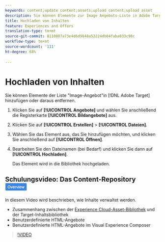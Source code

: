 ```yaml
---
keywords: content;update content;assets;upload content;upload asset
description: Sie können Elemente zur Image Angebots-Liste in Adobe Target hinzufügen.
title: Hochladen von Inhalten
feature: Experiences and Offers
translation-type: tm+mt
source-git-commit: 8110807a73e4d6d9848a52224db04faba033c98c
workflow-type: tm+mt
source-wordcount: '111'
ht-degree: 68%

---
```



# Hochladen von Inhalten

Sie können Elemente der Liste &quot;Image-Angebot&quot;in [!DNL Adobe Target] hinzufügen oder daraus entfernen.

1. Klicken Sie auf **[!UICONTROL Angebote]** und wählen Sie anschließend die Registerkarte **[!UICONTROL Bildangebote]** aus.
1. Klicken Sie auf **[!UICONTROL Erstellen]** > **[!UICONTROL Dateien]**.
1. Wählen Sie das Element aus, das Sie hinzufügen möchten, und klicken Sie anschließend auf **[!UICONTROL Öffnen]**.
1. Bearbeiten Sie den Dateinamen (bei Bedarf) und klicken Sie dann auf **[!UICONTROL Hochladen]**.

   Das Element wird in die Bibliothek hochgeladen.

## Schulungsvideo: Das Content-Repository  ![Übersichtskennzeichnung](/help/assets/overview.png)

In diesem Video wird beschrieben, wie Inhalte verwaltet werden.

* Zusammenhang zwischen der [Experience Cloud-Asset-Bibliothek](https://experienceleague.adobe.com/docs/core-services/interface/assets/creative-cloud.html) und der Target-Inhaltsbibliothek
* Benutzerdefinierte HTML-Angebote
* Benutzerdefinierte HTML-Angebote im Visual Experience Composer

>[!VIDEO](https://video.tv.adobe.com/v/17387)